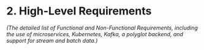 # 2. High-Level Requirements
*(The detailed list of Functional and Non-Functional Requirements, including the use of microservices, Kubernetes, Kafka, a polyglot backend, and support for stream and batch data.)*
